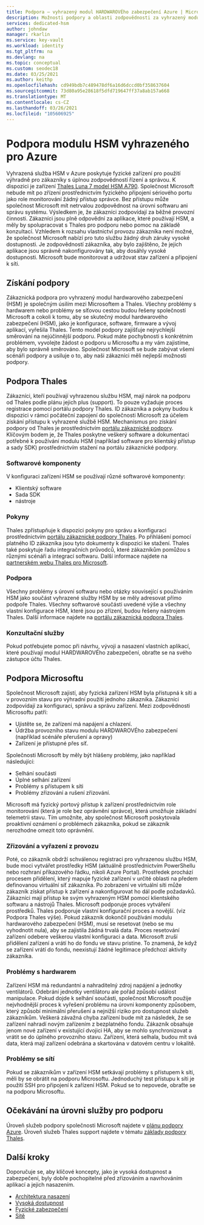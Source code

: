 ```yaml
---
title: Podpora – vyhrazený modul HARDWAROVÉho zabezpečení Azure | Microsoft Docs
description: Možnosti podpory a oblasti zodpovědnosti za vyhrazený modul HARDWAROVÉho zabezpečení Azure v různých scénářích
services: dedicated-hsm
author: johndaw
manager: rkarlin
ms.service: key-vault
ms.workload: identity
ms.tgt_pltfrm: na
ms.devlang: na
ms.topic: conceptual
ms.custom: seodec18
ms.date: 03/25/2021
ms.author: keithp
ms.openlocfilehash: cd949bdb7c489478df6a16d6dccd0bf358637604
ms.sourcegitcommit: 73d80a95e28618f5dfd719647ff37a8ab157a668
ms.translationtype: MT
ms.contentlocale: cs-CZ
ms.lasthandoff: 03/26/2021
ms.locfileid: "105606925"
---
```

# <a name="azure-dedicated-hsm-supportability"></a>Podpora modulu HSM vyhrazeného pro Azure

Vyhrazená služba HSM v Azure poskytuje fyzické zařízení pro použití výhradně pro zákazníky s úplnou zodpovědností řízení a správou. K dispozici je zařízení [Thales Luna 7 model HSM A790](https://cpl.thalesgroup.com/encryption/hardware-security-modules/network-hsms). Společnost Microsoft nebude mít po zřízení prostřednictvím fyzického připojení sériového portu jako role monitorování žádný přístup správce.  Bez přístupu může společnost Microsoft mít netrvalou zodpovědnost na úrovni softwaru ani správu systému. Výsledkem je, že zákazníci zodpovídají za běžné provozní činnosti.
Zákazníci jsou plně odpovědní za aplikace, které používají HSM, a měly by spolupracovat s Thales pro podporu nebo pomoc na základě konzultací. Vzhledem k rozsahu vlastnictví provozu zákazníka není možné, že společnost Microsoft nabízí pro tuto službu žádný druh záruky vysoké dostupnosti. Je zodpovědností zákazníka, aby bylo zajištěno, že jejich aplikace jsou správně nakonfigurovány tak, aby dosáhly vysoké dostupnosti. Microsoft bude monitorovat a udržovat stav zařízení a připojení k síti.

## <a name="getting-support"></a>Získání podpory

Zákaznická podpora pro vyhrazený modul hardwarového zabezpečení (HSM) je společným úsilím mezi Microsoftem a Thales. Všechny problémy s hardwarem nebo problémy se síťovou cestou budou řešeny společností Microsoft a cokoli k tomu, aby se skutečný modul hardwarového zabezpečení (HSM), jako je konfigurace, software, firmware a vývoj aplikací, vyřešila Thales. Tento model podpory zajišťuje nejrychlejší směrování na nejúčinnější podporu. Pokud máte pochybnosti s konkrétním problémem, vyvolejte žádost o podporu u Microsoftu a my vám zajistíme, aby bylo správně směrováno. Společnost Microsoft se bude zabývat všemi scénáři podpory a usiluje o to, aby naši zákazníci měli nejlepší možnosti podpory.

## <a name="thales-support"></a>Podpora Thales

Zákazníci, kteří používají vyhrazenou službu HSM, mají nárok na podporu od Thales podle plánu jejich plus (support). To pouze vyžaduje proces registrace pomocí portálu podpory Thales. ID zákazníka a pokyny budou k dispozici v rámci počáteční zapojení do společnosti Microsoft za účelem získání přístupu k vyhrazené službě HSM. Mechanismus pro získání podpory od Thales je prostřednictvím [portálu zákaznické podpory](https://supportportal.thalesgroup.com/csm).
Klíčovým bodem je, že Thales poskytne veškerý software a dokumentaci potřebné k používání modulu HSM (například software pro klientský přístup a sady SDK) prostřednictvím stažení na portálu zákaznické podpory.

### <a name="software-components"></a>Softwarové komponenty

V konfiguraci zařízení HSM se používají různé softwarové komponenty:

* Klientský software
* Sada SDK
* nástroje

### <a name="guidance"></a>Pokyny

Thales zpřístupňuje k dispozici pokyny pro správu a konfiguraci prostřednictvím [portálu zákaznické podpory Thales](https://supportportal.thalesgroup.com/csm). Po přihlášení pomocí platného ID zákazníka jsou tyto dokumenty k dispozici ke stažení. Thales také poskytuje řadu integračních průvodců, které zákazníkům pomůžou s různými scénáři a integrací softwaru. Další informace najdete na [partnerském webu Thales pro Microsoft](https://cpl.thalesgroup.com/partners/overview).

### <a name="support"></a>Podpora

Všechny problémy s úrovní softwaru nebo otázky související s používáním HSM jako součást vyhrazené služby HSM by se měly adresovat přímo podpoře Thales. Všechny softwarové součásti uvedené výše a všechny vlastní konfigurace HSM, které jsou po zřízení, budou řešeny nástrojem Thales. Další informace najdete na [portálu zákaznická podpora Thales](https://supportportal.thalesgroup.com/csm).

### <a name="consulting-services"></a>Konzultační služby

Pokud potřebujete pomoc při návrhu, vývoji a nasazení vlastních aplikací, které používají modul HARDWAROVÉho zabezpečení, obraťte se na svého zástupce účtu Thales.

## <a name="microsoft-support"></a>Podpora Microsoftu

Společnost Microsoft zajistí, aby fyzická zařízení HSM byla přístupná k síti a v provozním stavu pro výhradní použití jednoho zákazníka. Zákazníci zodpovídají za konfiguraci, správu a správu zařízení. Mezi zodpovědnosti Microsoftu patří:

* Ujistěte se, že zařízení má napájení a chlazení.
* Údržba provozního stavu modulu HARDWAROVÉho zabezpečení (například scénáře přerušení a opravy)
* Zařízení je přístupné přes síť.

Společnosti Microsoft by měly být hlášeny problémy, jako například následující:

* Selhání součásti
* Úplné selhání zařízení
* Problémy s přístupem k síti
* Problémy zřizování a rušení zřizování.

Microsoft má fyzický portový přístup k zařízení prostřednictvím role monitorování (která je role bez oprávnění správce), která umožňuje základní telemetrii stavu.  Tím umožníte, aby společnost Microsoft poskytovala proaktivní oznámení o problémech zákazníka, pokud se zákazník nerozhodne omezit toto oprávnění. 

### <a name="provisioning-and-decommissioning"></a>Zřizování a vyřazení z provozu

Poté, co zákazník obdrží schválenou registraci pro vyhrazenou službu HSM, bude moci vytvářet prostředky HSM (aktuálně prostřednictvím PowerShellu nebo rozhraní příkazového řádku, nikoli Azure Portal). Prostředek prochází procesem přidělení, který mapuje fyzické zařízení v určité oblasti na předem definovanou virtuální síť zákazníka. Po zobrazení ve virtuální síti může zákazník získat přístup k zařízení a nakonfigurovat ho dál podle požadavků. Zákazníci mají přístup ke svým vyhrazeným HSM pomocí klientského softwaru a nástrojů Thales. Microsoft podporuje proces vytváření prostředků. Thales podporuje vlastní konfigurační proces a novější. (viz Podpora Thales výše). Pokud zákazník dokončil používání modulu hardwarového zabezpečení (HSM), musí se resetovat (nebo se mu vyhodnotit nula), aby se zajistila žádná trvalá data. Proces resetování zařízení odebere veškerou vlastní konfiguraci a data. Microsoft zruší přidělení zařízení a vrátí ho do fondu ve stavu pristine. To znamená, že když se zařízení vrátí do fondu, neexistují žádné legitimace předchozí aktivity zákazníka. 

### <a name="hardware-issues"></a>Problémy s hardwarem

Zařízení HSM má redundantní a nahraditelný zdroj napájení a jednotky ventilátorů.  Odebrání jednotky ventilátoru ale pořád způsobí událost manipulace. Pokud dojde k selhání součásti, společnost Microsoft použije nejvhodnější proces k vyřešení problému na úrovni komponenty způsobem, který způsobí minimální přerušení a nejnižší riziko pro dostupnost služeb zákazníkům.
Veškerá závažná chyba zařízení bude mít za následek, že se zařízení nahradí novým zařízením z bezplatného fondu. Zákazník obsahuje jenom nové zařízení v existující dvojici HA, aby se mohlo synchronizovat a vrátit se do úplného provozního stavu. Zařízení, která selhala, budou mít svá data, která mají zařízení odebrána a skartována v datovém centru v lokalitě. 

### <a name="networking-issues"></a>Problémy se sítí

Pokud se zákazníkům v zařízení HSM setkávají problémy s přístupem k síti, měli by se obrátit na podporu Microsoftu. Jednoduchý test přístupu k síti je použití SSH pro připojení k zařízení HSM. Pokud se to nepovede, obraťte se na podporu Microsoftu.

## <a name="service-level-expectations-for-support"></a>Očekávání na úrovni služby pro podporu

Úroveň služeb podpory společnosti Microsoft najdete v [plánu podpory Azure](https://azure.microsoft.com/support/plans/).
Úroveň služeb Thales support najdete v tématu [základy podpory Thales](https://azure.microsoft.com/support/plans/).

## <a name="next-steps"></a>Další kroky

Doporučuje se, aby klíčové koncepty, jako je vysoká dostupnost a zabezpečení, byly dobře pochopitelné před zřizováním a navrhováním aplikací a jejich nasazením.

* [Architektura nasazení](deployment-architecture.md)
* [Vysoká dostupnost](high-availability.md)
* [Fyzické zabezpečení](physical-security.md)
* [Sítě](networking.md)

